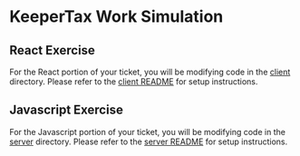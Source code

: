 # KeeperTax Work Simulation

## React Exercise
For the React portion of your ticket, you will be modifying code in the [client](./client/) directory. Please refer to the [client README](./client/README.md) for setup instructions.

## Javascript Exercise
For the Javascript portion of your ticket, you will be modifying code in the [server](./server/) directory. Please refer to the [server README](./server/README.md) for setup instructions.
